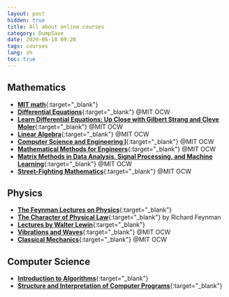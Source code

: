 ```yaml
---
layout: post
hidden: true
title: All about online courses
category: DumpSave
date: 2020-06-18 09:20
tags: courses
lang: zh
toc: true
---
```

## Mathematics
* [**MIT math**](https://github.com/mitmath){:target="_blank"}
* [**Differential Equations**](https://ocw.mit.edu/courses/mathematics/18-03-differential-equations-spring-2010/){:target="_blank"} @MIT OCW
* [**Learn Differential Equations: Up Close with Gilbert Strang and Cleve Moler**](https://ocw.mit.edu/resources/res-18-009-learn-differential-equations-up-close-with-gilbert-strang-and-cleve-moler-fall-2015/){:target="_blank"} @MIT OCW
* [**Linear Algebra**](https://ocw.mit.edu/courses/mathematics/18-06-linear-algebra-spring-2010/){:target="_blank"} @MIT OCW
* [**Computer Science and Engineering I**](https://ocw.mit.edu/courses/mathematics/18-085-computational-science-and-engineering-i-fall-2008/){:target="_blank"} @MIT OCW
* [**Mathematical Methods for Engineers**](https://ocw.mit.edu/courses/mathematics/18-086-mathematical-methods-for-engineers-ii-spring-2006/){:target="_blank"} @MIT OCW
* [**Matrix Methods in Data Analysis, Signal Processing, and Machine Learning**](https://ocw.mit.edu/courses/mathematics/18-065-matrix-methods-in-data-analysis-signal-processing-and-machine-learning-spring-2018/){:target="_blank"} @MIT OCW
* [**Street-Fighting Mathematics**](https://ocw.mit.edu/courses/mathematics/18-098-street-fighting-mathematics-january-iap-2008/index.htm?utm_source=OCWDept&utm_medium=CarouselSm&utm_campaign=FeaturedCourse){:target="_blank"} @MIT OCW

## Physics
* [**The Feynman Lectures on Physics**](https://www.feynmanlectures.caltech.edu/){:target="_blank"}
* [**The Character of Physical Law**](https://www.microsoft.com/en-us/research/project/tuva-richard-feynman/#){:target="_blank"} by Richard Feynman
* [**Lectures by Walter Lewin**](https://www.youtube.com/channel/UCiEHVhv0SBMpP75JbzJShqw/featured){:target="_blank"}
* [**Vibrations and Waves**](https://ocw.mit.edu/courses/physics/8-03sc-physics-iii-vibrations-and-waves-fall-2016/){:target="_blank"} @MIT OCW
* [**Classical Mechanics**](https://ocw.mit.edu/courses/physics/8-01sc-classical-mechanics-fall-2016/){:target="_blank"} @MIT OCW

## Computer Science
* [**Introduction to Algorithms**](https://ocw.mit.edu/courses/electrical-engineering-and-computer-science/6-006-introduction-to-algorithms-fall-2011/){:target="_blank"}
* [**Structure and Interpretation of Computer Programs**](https://ocw.mit.edu/courses/electrical-engineering-and-computer-science/6-001-structure-and-interpretation-of-computer-programs-spring-2005/){:target="_blank"}